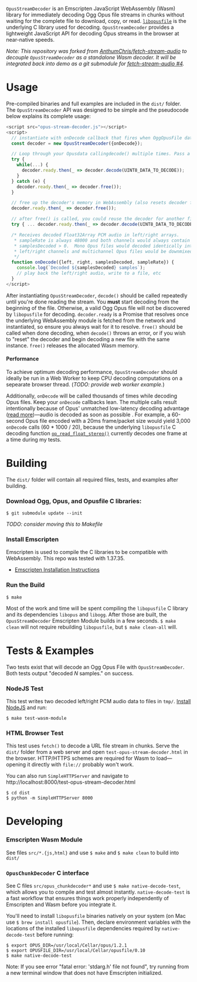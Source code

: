 `OpusStreamDecoder` is an Emscripten JavaScript WebAssembly (Wasm) library for immediately decoding Ogg Opus file streams in chunks without waiting for the complete file to download, copy, or read. [`libopusfile`](https://opus-codec.org/docs/opusfile_api-0.7/index.html) is the underlying C library used for decoding.  `OpusStreamDecoder` provides a lightweight JavaScript API for decoding Opus streams in the browser at near-native speeds.

_Note: This repository was forked from [AnthumChris/fetch-stream-audio](https://github.com/AnthumChris/fetch-stream-audio) to decouple `OpusStreamDecoder` as a standalone Wasm decoder.  It will be integrated back into demo as a git submodule for [fetch-stream-audio #4](https://github.com/AnthumChris/fetch-stream-audio/issues/4)._

# Usage

Pre-compiled binaries and full examples are included in the `dist/` folder.  The `OpusStreamDecoder` API was designed to be simple and the pseudocode below explains its complete usage:

```javascript
<script src="opus-stream-decoder.js"></script>
<script>
  // instantiate with onDecode callback that fires when OggOpusFile data is decoded
  const decoder = new OpusStreamDecoder({onDecode});

  // Loop through your Opusdata callingdecode() multiple times. Pass a Uint8Array
  try {
    while(...) {
      decoder.ready.then(_ => decoder.decode(UINT8_DATA_TO_DECODE));
    }
  } catch (e) {
    decoder.ready.then(_ => decoder.free());
  }

  // free up the decoder's memory in WebAssembly (also resets decoder for reuse)
  decoder.ready.then(_ => decoder.free());

  // after free() is called, you could reuse the decoder for another file
  try { ... decoder.ready.then(_ => decoder.decode(UINT8_DATA_TO_DECODE) } ...

  /* Receives decoded Float32Array PCM audio in left/right arrays.
   * sampleRate is always 48000 and both channels would always contain data if
   * samplesDecoded > 0.  Mono Opus files would decoded identically into both
   * left/right channels and multichannel Opus files would be downmixed to 2 channels.
   */
  function onDecode({left, right, samplesDecoded, sampleRate}) {
    console.log(`Decoded ${samplesDecoded} samples`);
    // play back the left/right audio, write to a file, etc
  }
</script>
```

After instantiating `OpusStreamDecoder`, `decode()` should be called repeatedly until you're done reading the stream.  You __must__ start decoding from the beginning of the file.  Otherwise, a valid Ogg Opus file will not be discovered by `libopusfile` for decoding.  `decoder.ready` is a Promise that resolves once the underlying WebAssembly module is fetched from the network and instantiated, so ensure you always wait for it to resolve.  `free()` should be called when done decoding, when `decode()` throws an error, or if you wish to "reset" the decoder and begin decoding a new file with the same instance.  `free()` releases the allocated Wasm memory.

#### Performance
To achieve optimum decoding performance, `OpusStreamDecoder` should ideally be run in a Web Worker to keep CPU decoding computations on a sepearate browser thread. (_TODO: provide web worker example._)

Additionally, `onDecode` will be called thousands of times while decoding Opus files. Keep your `onDecode` callbacks lean.  The multiple calls result intentionally because of Opus' unmatched low-latency decoding advantage ([read more](https://opus-codec.org/comparison/#bitratelatency-comparison))—audio is decoded as soon as possible .  For example, a 60-second Opus file encoded with a 20ms frame/packet size would yield 3,000 `onDecode` calls (60 * 1000 / 20), because the underlying `libopusfile` C decoding function [`op_read_float_stereo()`](https://opus-codec.org/docs/opusfile_api-0.7/group__stream__decoding.html#ga9736f96563500c0978f56f0fd6bdad83) currently decodes one frame at a time during my tests.

# Building

The `dist/` folder will contain all required files, tests, and examples after building.

### Download Ogg, Opus, and Opusfile C libraries:
```
$ git submodule update --init
```

_TODO: consider moving this to Makefile_

### Install Emscripten

Emscripten is used to compile the C libraries to be compatible with WebAssembly.  This repo was tested with 1.37.35.

* [Emscripten Installation Instructions](https://kripken.github.io/emscripten-site/docs/getting_started/downloads.html#installation-instructions)

### Run the Build

```
$ make
```

Most of the work and time will be spent compiling the `libopusfile` C library and its dependencies `libopus` and `libogg`.  After those are built, the `OpusStreamDecoder` Emscripten Module builds in a few seconds.  `$ make clean` will not require rebuilding `libopusfile`, but `$ make clean-all` will.

# Tests & Examples

Two tests exist that will decode an Ogg Opus File with `OpusStreamDecoder`.  Both tests output "decoded _N_ samples." on success.

### NodeJS Test

This test writes two decoded left/right PCM audio data to files in `tmp/`. [Install NodeJS](https://nodejs.org/en/download/) and run:
```
$ make test-wasm-module
```

### HTML Browser Test

This test uses `fetch()` to decode a URL file stream in chunks.  Serve the `dist/` folder from a web server and open `test-opus-stream-decoder.html` in the browser.  HTTP/HTTPS schemes are required for Wasm to load—opening it directly with `file://` probably won't work.

You can also run `SimpleHTTPServer` and navigate to http://localhost:8000/test-opus-stream-decoder.html
```
$ cd dist
$ python -m SimpleHTTPServer 8000
```

# Developing

### Emscripten Wasm Module

See files `src/*.{js,html}` and use `$ make` and `$ make clean` to build into `dist/`

### `OpusChunkDecoder` C interface

See C files `src/opus_chunkdecoder*` and use `$ make native-decode-test`, which allows you to compile and test almost instantly.  `native-decode-test` is a fast workflow that ensures things work properly independently of  Emscripten and Wasm before you integrate it.

You'll need to install `libopusfile` binaries natively on your system (on Mac use `$ brew install opusfile`).  Then, declare environment variables with the locations of the installed `libopusfile` dependencies required by `native-decode-test` before running:
```
$ export OPUS_DIR=/usr/local/Cellar/opus/1.2.1
$ export OPUSFILE_DIR=/usr/local/Cellar/opusfile/0.10
$ make native-decode-test
```

Note: If you see error "fatal error: 'stdarg.h' file not found", try running from a new terminal window that does not have Emscripten initialized.


